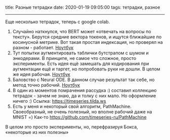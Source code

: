 title: Разные тетрадки
date: 2020-01-19 09:05:00
tags: тетрадки, разное

---

Еще несколько тетрадок, теперь с google colab.

1. Случайно наткнулся, что BERT может «отвечать на вопросы по тексту». Берутся средние вектора токенов, и ищутся ближайшие по косинусной метрике. Вот такая простая индексация, но проверял на разном - работает. [Ноутбук](https://colab.research.google.com/drive/1SXXZxiE4Y4rFkPROHTXHQguIeAXM5hlg)
2. Тут попытки аугментировать таблички бутстрапом с шумом и энкодерами. В принципе, не самое что сложное, просто эксперименты. Есть идея ещё замешать для кодирования при аугментации ещё и таргет, но попробовать руки не дошли. В целом же идея рабочая. [Ноутбук](https://colab.research.google.com/drive/165fOvyq40mMQOmg1n93UwG4cSrZVejUb)
3. Баловство с Neural ODE. В данном случае результат так себе, но метод точно рабочий. [Ноутбук](https://colab.research.google.com/drive/15fhsx5XXXF9WilY2IR5ypHFmIOBjakZI)
4. В один из моментов помрачения рассудка :) составил коллекцию тетрадок - зачем не знаю, да и толку с них мало. Но оформление ничего :) Ссылка: https://timeseries.tilda.ws
5. Есть у меня и некоторый свой алгоритм, PathMachine. Своеобразный, не очень полезный, но вполне рабочий даже на MNIST =) Как-то https://github.com/timeseries-ru/PathMachine

В целом это просто эксперименты, но, перефразируя Бокса, «некоторые из них полезны»